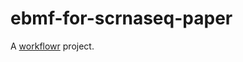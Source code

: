 # ebmf-for-scrnaseq-paper

A [workflowr][] project.

[workflowr]: https://github.com/jdblischak/workflowr
